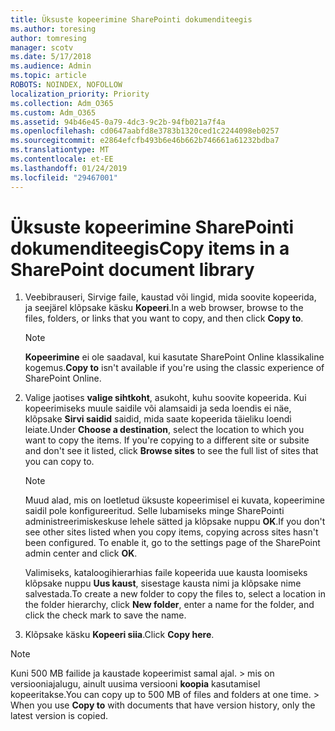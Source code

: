 ```yaml
---
title: Üksuste kopeerimine SharePointi dokumenditeegis
ms.author: toresing
author: tomresing
manager: scotv
ms.date: 5/17/2018
ms.audience: Admin
ms.topic: article
ROBOTS: NOINDEX, NOFOLLOW
localization_priority: Priority
ms.collection: Adm_O365
ms.custom: Adm_O365
ms.assetid: 94b46e45-0a79-4dc3-9c2b-94fb021a7f4a
ms.openlocfilehash: cd0647aabfd8e3783b1320ced1c2244098eb0257
ms.sourcegitcommit: e2864efcfb493b6e46b662b746661a61232bdba7
ms.translationtype: MT
ms.contentlocale: et-EE
ms.lasthandoff: 01/24/2019
ms.locfileid: "29467001"
---
```

# <a name="copy-items-in-a-sharepoint-document-library"></a><span data-ttu-id="02538-102">Üksuste kopeerimine SharePointi dokumenditeegis</span><span class="sxs-lookup"><span data-stu-id="02538-102">Copy items in a SharePoint document library</span></span>

1. <span data-ttu-id="02538-103">Veebibrauseri, Sirvige faile, kaustad või lingid, mida soovite kopeerida, ja seejärel klõpsake käsku **Kopeeri**.</span><span class="sxs-lookup"><span data-stu-id="02538-103">In a web browser, browse to the files, folders, or links that you want to copy, and then click **Copy to**.</span></span>
    
    > [!NOTE]
    > <span data-ttu-id="02538-104">**Kopeerimine** ei ole saadaval, kui kasutate SharePoint Online klassikaline kogemus.</span><span class="sxs-lookup"><span data-stu-id="02538-104">**Copy to** isn't available if you're using the classic experience of SharePoint Online.</span></span> 
  
2. <span data-ttu-id="02538-p101">Valige jaotises **valige sihtkoht**, asukoht, kuhu soovite kopeerida. Kui kopeerimiseks muule saidile või alamsaidi ja seda loendis ei näe, klõpsake **Sirvi saidid** saidid, mida saate kopeerida täieliku loendi leiate.</span><span class="sxs-lookup"><span data-stu-id="02538-p101">Under **Choose a destination**, select the location to which you want to copy the items. If you're copying to a different site or subsite and don't see it listed, click **Browse sites** to see the full list of sites that you can copy to.</span></span> 
    
    > [!NOTE]
    > <span data-ttu-id="02538-p102">Muud alad, mis on loetletud üksuste kopeerimisel ei kuvata, kopeerimine saidil pole konfigureeritud. Selle lubamiseks minge SharePointi administreerimiskeskuse lehele sätted ja klõpsake nuppu **OK**.</span><span class="sxs-lookup"><span data-stu-id="02538-p102">If you don't see other sites listed when you copy items, copying across sites hasn't been configured. To enable it, go to the settings page of the SharePoint admin center and click **OK**.</span></span> 
  
    <span data-ttu-id="02538-109">Valimiseks, kataloogihierarhias faile kopeerida uue kausta loomiseks klõpsake nuppu **Uus kaust**, sisestage kausta nimi ja klõpsake nime salvestada.</span><span class="sxs-lookup"><span data-stu-id="02538-109">To create a new folder to copy the files to, select a location in the folder hierarchy, click **New folder**, enter a name for the folder, and click the check mark to save the name.</span></span>
    
3. <span data-ttu-id="02538-110">Klõpsake käsku **Kopeeri siia**.</span><span class="sxs-lookup"><span data-stu-id="02538-110">Click **Copy here**.</span></span>
    
> [!NOTE]
>  <span data-ttu-id="02538-p103">Kuni 500 MB failide ja kaustade kopeerimist samal ajal. > mis on versiooniajalugu, ainult uusima versiooni **koopia** kasutamisel kopeeritakse.</span><span class="sxs-lookup"><span data-stu-id="02538-p103">You can copy up to 500 MB of files and folders at one time. >  When you use **Copy to** with documents that have version history, only the latest version is copied.</span></span> 
  

